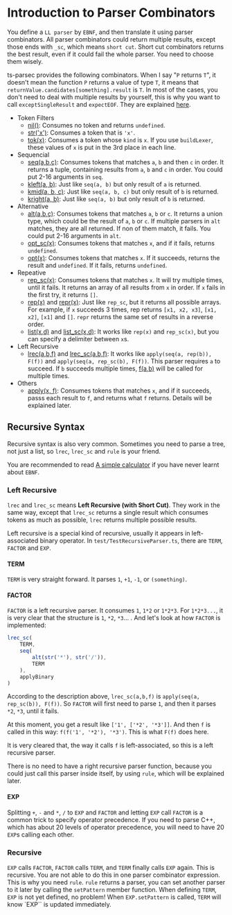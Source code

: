 # Introduction to Parser Combinators

You define a `LL parser` by `EBNF`, and then translate it using parser combinators. All parser combinators could return multiple results, except those ends with `_sc`, which means `short cut`.
Short cut combinators returns the best result, even if it could fail the whole parser.
You need to choose them wisely.

ts-parsec provides the following combinators. When I say "`P` returns `T`", it doesn't mean the function `P` returns a value of type `T`, it means that `returnValue.candidates[something].result` is `T`. In most of the cases, you don't need to deal with multiple results by yourself, this is why you want to call `exceptSingleResult` and `expectEOF`. They are explained [here](./README.md).

- Token Filters
  - [nil()](./parsec/nil.md): Consumes no token and returns `undefined`.
  - [str('x')](./parsec/str.md): Consumes a token that is `'x'`.
  - [tok(x)](./parsec/tok.md): Consumes a token whose `kind` is `x`. If you use `buildLexer`, these values of `x` is put in the 3rd place in each line.
- Sequencial
  - [seq(a,b,c)](./parsec/seq.md): Consumes tokens that matches `a`, `b` and then `c` in order. It returns a tuple, containing results from `a`, `b` and `c` in order. You could put 2-16 arguments in `seq`.
  - [kleft(a, b)](./parsec/kleft.md): Just like `seq(a, b)` but only result of `a` is returned.
  - [kmid(a, b, c)](./parsec/kmid.md): Just like `seq(a, b, c)` but only result of `b` is returned.
  - [kright(a, b)](./parsec/kright.md): Just like `seq(a, b)` but only result of `b` is returned.
- Alternative
  - [alt(a,b,c)](./parsec/alt.md): Consumes tokens that matches `a`, `b` or `c`. It returns a union type, which could be the result of `a`, `b` or `c`. If multiple parsers in `alt` matches, they are all returned. If non of them match, it fails. You could put 2-16 arguments in `alt`.
  - [opt_sc(x)](./parsec/opt_sc.md): Consumes tokens that matches `x`, and if it fails, returns `undefined`.
  - [opt(x)](./parsec/opt.md): Consumes tokens that matches `x`. If it succeeds, returns the result and `undefined`. If it fails, returns `undefined`.
- Repeative
  - [rep_sc(x)](./parsec/rep_sc.md): Consumes tokens that matches `x`. It will try multiple times, until it fails. It returns an array of all results from `x` in order. If `x` fails in the first try, it returns `[]`.
  - [rep(x)](./parsec/rep.md) and [repr(x)](./parsec/repr.md): Just like `rep_sc`, but it returns all possible arrays. For example, if `x` succeeds 3 times, rep returns `[x1, x2, x3]`, `[x1, x2]`, `[x1]` and `[]`. `repr` returns the same set of results in a reverse order.
  - [list(x,d)](./parsec/list.md) and [list_sc(x,d)](./parsec/list_sc.md): It works like `rep(x)` and `rep_sc(x)`, but you can specify a delimiter between `x`s.
- Left Recursive
  - [lrec(a,b,f)](./parsec/lrec.md) and [lrec_sc(a,b,f)](./parsec/lrec_sc.md): It works like `apply(seq(a, rep(b)), F(f))` and `apply(seq(a, rep_sc(b), F(f))`. This parser requires `a` to succeed. If `b` succeeds multiple times, [f(a,b)](./f.md) will be called for multiple times.
- Others
  - [apply(x, f)](./parsec/apply.md): Consumes tokens that matches `x`, and if it succeeds, passs each result to `f`, and returns what `f` returns. Details will be explained later.

## Recursive Syntax

Recursive syntax is also very common. Sometimes you need to parse a tree, not just a list, so `lrec`, `lrec_sc` and `rule` is your friend.

You are recommended to read [A simple calculator](../packages/tspc-test/src/TestRecursiveParser.ts) if you have never learnt about `EBNF`.

### Left Recursive

`lrec` and `lrec_sc` means **Left Recursive (with Short Cut)**. They work in the same way, except that `lrec_sc` returns a single result which consumes tokens as much as possible, `lrec` returns multiple possible results.

Left recursive is a special kind of recursive, usually it appears in left-associated binary operator. In `test/TestRecursiveParser.ts`, there are `TERM`, `FACTOR` and `EXP`.

#### TERM

`TERM` is very straight forward. It parses `1`, `+1`, `-1`, or `(something)`.

#### FACTOR

`FACTOR` is a left recursive parser. It consumes `1`, `1*2` or `1*2*3`. For `1*2*3...`, it is very clear that the structure is `1`, `*2`, `*3`... . And let's look at how `FACTOR` is implemented:

```typescript
lrec_sc(
    TERM,
    seq(
        alt(str('*'), str('/')),
        TERM
    ),
    applyBinary
)
```

According to the description above, `lrec_sc(a,b,f)` is `apply(seq(a, rep_sc(b)), F(f))`. So `FACTOR` will first need to parse `1`, and then it parses `*2`, `*3`, until it fails.

At this moment, you get a result like `['1', ['*2', '*3']]`. And then `f` is called in this way: `f(f('1', '*2'), '*3')`. This is what `F(f)` does here.

It is very cleared that, the way it calls `f` is left-associated, so this is a left recursive parser.

There is no need to have a right recursive parser function, because you could just call this parser inside itself, by using `rule`, which will be explained later.

#### EXP

Splitting `+`, `-` and `*`, `/` to `EXP` and `FACTOR` and letting `EXP` call `FACTOR` is a common trick to specify operator precedence. If you need to parse C++, which has about 20 levels of operator precedence, you will need to have 20 `EXP`s calling each other.

### Recursive

`EXP` calls `FACTOR`, `FACTOR` calls `TERM`, and `TERM` finally calls `EXP` again. This is recursive. You are not able to do this in one parser combinator expression. This is why you need `rule`. `rule` returns a parser, you can set another parser to it later by calling the `setPattern` member function.
When defining `TERM`, `EXP` is not yet defined, no problem! When `EXP.setPattern` is called, `TERM` will know `EXP`` is updated immediately.
